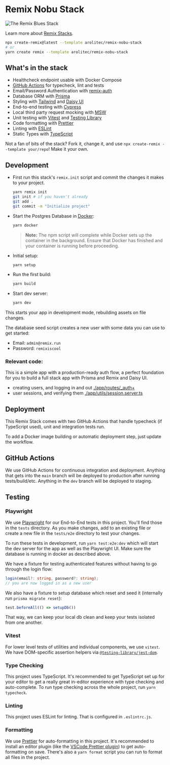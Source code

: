 # Remix Nobu Stack

![The Remix Blues Stack](https://repository-images.githubusercontent.com/461012689/37d5bd8b-fa9c-4ab0-893c-f0a199d5012d)

Learn more about [Remix Stacks](https://remix.run/stacks).

```sh
npx create-remix@latest --template arolitec/remix-nobu-stack
# or
yarn create remix --template arolitec/remix-nobu-stack
```

## What's in the stack

- Healthcheck endpoint usable with Docker Compose
- [GitHub Actions](https://github.com/features/actions) for typecheck, lint and
  tests
- Email/Password Authentication with
  [remix-auth](https://github.com/sergiodxa/remix-auth)
- Database ORM with [Prisma](https://prisma.io)
- Styling with [Tailwind](https://tailwindcss.com/) and
  [Daisy UI](https://daisyui.com/)
- End-to-end testing with [Cypress](https://cypress.io)
- Local third party request mocking with [MSW](https://mswjs.io)
- Unit testing with [Vitest](https://vitest.dev) and
  [Testing Library](https://testing-library.com)
- Code formatting with [Prettier](https://prettier.io)
- Linting with [ESLint](https://eslint.org)
- Static Types with [TypeScript](https://typescriptlang.org)

Not a fan of bits of the stack? Fork it, change it, and use
`npx create-remix --template your/repo`! Make it your own.

## Development

- First run this stack's `remix.init` script and commit the changes it makes to
  your project.

  ```sh
  yarn remix init
  git init # if you haven't already
  git add .
  git commit -m "Initialize project"
  ```

- Start the Postgres Database in [Docker](https://www.docker.com/get-started):

  ```sh
  yarn docker
  ```

  > **Note:** The npm script will complete while Docker sets up the container in
  > the background. Ensure that Docker has finished and your container is
  > running before proceeding.

- Initial setup:

  ```sh
  yarn setup
  ```

- Run the first build:

  ```sh
  yarn build
  ```

- Start dev server:

  ```sh
  yarn dev
  ```

This starts your app in development mode, rebuilding assets on file changes.

The database seed script creates a new user with some data you can use to get
started:

- Email: `admin@remix.run`
- Password: `remixiscool`

### Relevant code:

This is a simple app with a production-ready auth flow, a perfect foundation for
you to build a full stack app with Prisma and Remix and Daisy UI.

- creating users, and logging in and out
  [./app/routes/\_auth+](./app/routes/_auth+)
- user sessions, and verifying them
  [./app/utils/session.server.ts](./app/utils/session.server.ts)

## Deployment

This Remix Stack comes with two GitHub Actions that handle typecheck (if
TypeScript used), unit and integration tests run.

To add a Docker image building or automatic deployment step, just update the
workflow.

## GitHub Actions

We use GitHub Actions for continuous integration and deployment. Anything that
gets into the `main` branch will be deployed to production after running
tests/build/etc. Anything in the `dev` branch will be deployed to staging.

## Testing

### Playwright

We use [Playwright](https://playwright.dev) for our End-to-End tests in this
project. You'll find those in the `tests` directory. As you make changes, add to
an existing file or create a new file in the `tests/e2e` directory to test your
changes.

To run these tests in development, run `yarn test:e2e:dev` which will start the
dev server for the app as well as the Playwright UI. Make sure the database is
running in docker as described above.

We have a fixture for testing authenticated features without having to go
through the login flow:

```ts
login(email?: string, password?: string);
// you are now logged in as a new user
```

We also have a fixture to setup database which reset and seed it (internally run
`prisma migrate reset`):

```ts
test.beforeAll(() => setupDb())
```

That way, we can keep your local db clean and keep your tests isolated from one
another.

### Vitest

For lower level tests of utilities and individual components, we use `vitest`.
We have DOM-specific assertion helpers via
[`@testing-library/jest-dom`](https://testing-library.com/jest-dom).

### Type Checking

This project uses TypeScript. It's recommended to get TypeScript set up for your
editor to get a really great in-editor experience with type checking and
auto-complete. To run type checking across the whole project, run
`yarn typecheck`.

### Linting

This project uses ESLint for linting. That is configured in `.eslintrc.js`.

### Formatting

We use [Prettier](https://prettier.io/) for auto-formatting in this project.
It's recommended to install an editor plugin (like the
[VSCode Prettier plugin](https://marketplace.visualstudio.com/items?itemName=esbenp.prettier-vscode))
to get auto-formatting on save. There's also a `yarn format` script you can run
to format all files in the project.
